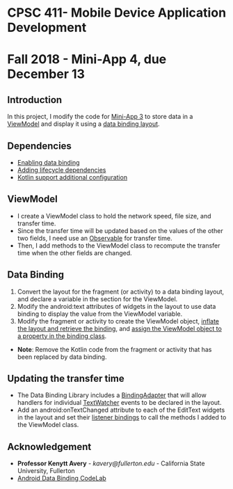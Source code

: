 # CPSC 411- Mobile Device Application Development
# Fall 2018 - Mini-App 4, due December 13
## Introduction
In this project, I modify the code for [Mini-App 3](https://github.com/tngo0508/mini-app03) to store
 data in a [ViewModel](https://developer.android.com/reference/android/arch/lifecycle/ViewModel) 
 and display it using a [data binding layout](https://developer.android.com/topic/libraries/data-binding/expressions).
## Dependencies
+ [Enabling data binding](https://developer.android.com/topic/libraries/data-binding/start#build_environment)
+ [Adding lifecycle dependencies](https://developer.android.com/topic/libraries/architecture/adding-components#lifecycle)
+ [Kotlin support additional configuration](https://developer.android.com/topic/libraries/architecture/adding-components#kotlin)
## ViewModel
+ I create a ViewModel class to hold the network speed, file size, and transfer time.
+ Since the transfer time will be updated based on the values of the other two fields, I need use an
 [Observable](https://developer.android.com/reference/android/databinding/ObservableDouble) for transfer time.
+ Then, I add methods to the ViewModel class to recompute the transfer time when the other fields are changed.
## Data Binding
1. Convert the layout for the fragment (or activity) to a data binding layout, and declare 
a variable in the <data> section for the ViewModel.
2. Modify the android:text attributes of widgets in the layout to use data binding to display the value from the ViewModel variable.
3. Modify the fragment or activity to create the ViewModel object, [inflate the layout and retrieve 
the binding](https://developer.android.com/topic/libraries/data-binding/expressions#binding_data), 
and [assign the ViewModel object to a property in the binding class](https://developer.android.com/topic/libraries/data-binding/architecture#viewmodel).
-  __Note__: Remove the Kotlin code from the fragment or activity that has been replaced by data binding.
## Updating the transfer time
+ The Data Binding Library includes a [BindingAdapter](https://www.bignerdranch.com/blog/descent-into-databinding/#fantastic-bindingadapters-and-where-to-find-them) that will allow handlers for individual 
[TextWatcher](https://developer.android.com/reference/android/text/TextWatcher) events to be declared in the layout.
+ Add an android:onTextChanged attribute to each of the EditText widgets in the layout and 
set their [listener bindings](https://developer.android.com/topic/libraries/data-binding/expressions#listener_bindings) to call the methods I added to the ViewModel class.
## Acknowledgement
-   **Professor Kenytt Avery** - _kavery@fullerton.edu_ - California State University, Fullerton
- [Android Data Binding CodeLab](https://codelabs.developers.google.com/codelabs/android-databinding/#0)
